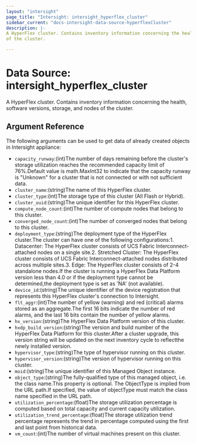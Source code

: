 ```yaml
---
layout: "intersight"
page_title: "Intersight: intersight_hyperflex_cluster"
sidebar_current: "docs-intersight-data-source-hyperflexCluster"
description: |-
A HyperFlex cluster. Contains inventory information concerning the health, software versions, storage, and nodes
of the cluster.

---
```


# Data Source: intersight_hyperflex_cluster
A HyperFlex cluster. Contains inventory information concerning the health, software versions, storage, and nodes
of the cluster.

## Argument Reference
The following arguments can be used to get data of already created objects in Intersight appliance:
* `capacity_runway`:(int)The number of days remaining before the cluster's storage utilization reaches the recommended capacity limit of 76%.Default value is math.MaxInt32 to indicate that the capacity runway is \"Unknown\" for a cluster that is not connected or with not sufficient data.
* `cluster_name`:(string)The name of this HyperFlex cluster.
* `cluster_type`:(int)The storage type of this cluster (All Flash or Hybrid).
* `cluster_uuid`:(string)The unique identifier for this HyperFlex cluster.
* `compute_node_count`:(int)The number of compute nodes that belong to this cluster.
* `converged_node_count`:(int)The number of converged nodes that belong to this cluster.
* `deployment_type`:(string)The deployment type of the HyperFlex cluster.The cluster can have one of the following configurations:1. Datacenter: The HyperFlex cluster consists of UCS Fabric Interconnect-attached nodes on a single site.2. Stretched Cluster: The HyperFlex cluster consists of UCS Fabric Interconnect-attached nodes distributed across multiple sites.3. Edge: The HyperFlex cluster consists of 2-4 standalone nodes.If the cluster is running a HyperFlex Data Platform version less than 4.0 or if the deployment type cannot be determined,the deployment type is set as 'NA' (not available).
* `device_id`:(string)The unique identifier of the device registration that represents this HyperFlex cluster's connection to Intersight.
* `flt_aggr`:(int)The number of yellow (warning) and red (critical) alarms stored as an aggregate.The first 16 bits indicate the number of red alarms, and the last 16 bits contain the number of yellow alarms.
* `hx_version`:(string)The HyperFlex Data Platform version of this cluster.
* `hxdp_build_version`:(string)The version and build number of the HyperFlex Data Platform for this cluster.After a cluster upgrade, this version string will be updated on the next inventory cycle to reflectthe newly installed version.
* `hypervisor_type`:(string)The type of hypervisor running on this cluster.
* `hypervisor_version`:(string)The version of hypervisor running on this cluster.
* `moid`:(string)The unique identifier of this Managed Object instance.
* `object_type`:(string)The fully-qualified type of this managed object, i.e. the class name.This property is optional. The ObjectType is implied from the URL path.If specified, the value of objectType must match the class name specified in the URL path.
* `utilization_percentage`:(float)The storage utilization percentage is computed based on total capacity and current capacity utilization.
* `utilization_trend_percentage`:(float)The storage utilization trend percentage represents the trend in percentage computed using the first and last point from historical data.
* `vm_count`:(int)The number of virtual machines present on this cluster.
